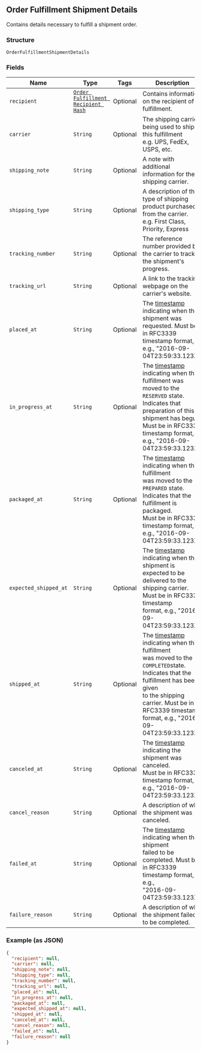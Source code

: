 ## Order Fulfillment Shipment Details

Contains details necessary to fulfill a shipment order.

### Structure

`OrderFulfillmentShipmentDetails`

### Fields

| Name | Type | Tags | Description |
|  --- | --- | --- | --- |
| `recipient` | [`Order Fulfillment Recipient Hash`]($m/OrderFulfillmentRecipient) | Optional | Contains information on the recipient of a fulfillment. |
| `carrier` | `String` | Optional | The shipping carrier being used to ship this fulfillment<br>e.g. UPS, FedEx, USPS, etc. |
| `shipping_note` | `String` | Optional | A note with additional information for the shipping carrier. |
| `shipping_type` | `String` | Optional | A description of the type of shipping product purchased from the carrier.<br>e.g. First Class, Priority, Express |
| `tracking_number` | `String` | Optional | The reference number provided by the carrier to track the shipment's progress. |
| `tracking_url` | `String` | Optional | A link to the tracking webpage on the carrier's website. |
| `placed_at` | `String` | Optional | The [timestamp](#workingwithdates) indicating when the shipment was<br>requested. Must be in RFC3339 timestamp format, e.g., "2016-09-04T23:59:33.123Z". |
| `in_progress_at` | `String` | Optional | The [timestamp](#workingwithdates) indicating when this fulfillment was<br>moved to the `RESERVED` state. Indicates that preparation of this shipment has begun.<br>Must be in RFC3339 timestamp format, e.g., "2016-09-04T23:59:33.123Z". |
| `packaged_at` | `String` | Optional | The [timestamp](#workingwithdates) indicating when this fulfillment<br>was moved to the `PREPARED` state. Indicates that the fulfillment is packaged.<br>Must be in RFC3339 timestamp format, e.g., "2016-09-04T23:59:33.123Z". |
| `expected_shipped_at` | `String` | Optional | The [timestamp](#workingwithdates) indicating when the shipment is<br>expected to be delivered to the shipping carrier. Must be in RFC3339 timestamp<br>format, e.g., "2016-09-04T23:59:33.123Z". |
| `shipped_at` | `String` | Optional | The [timestamp](#workingwithdates) indicating when this fulfillment<br>was moved to the `COMPLETED`state. Indicates that the fulfillment has been given<br>to the shipping carrier. Must be in RFC3339 timestamp format, e.g., "2016-09-04T23:59:33.123Z". |
| `canceled_at` | `String` | Optional | The [timestamp](#workingwithdates) indicating the shipment was canceled.<br>Must be in RFC3339 timestamp format, e.g., "2016-09-04T23:59:33.123Z". |
| `cancel_reason` | `String` | Optional | A description of why the shipment was canceled. |
| `failed_at` | `String` | Optional | The [timestamp](#workingwithdates) indicating when the shipment<br>failed to be completed. Must be in RFC3339 timestamp format, e.g.,<br>"2016-09-04T23:59:33.123Z". |
| `failure_reason` | `String` | Optional | A description of why the shipment failed to be completed. |

### Example (as JSON)

```json
{
  "recipient": null,
  "carrier": null,
  "shipping_note": null,
  "shipping_type": null,
  "tracking_number": null,
  "tracking_url": null,
  "placed_at": null,
  "in_progress_at": null,
  "packaged_at": null,
  "expected_shipped_at": null,
  "shipped_at": null,
  "canceled_at": null,
  "cancel_reason": null,
  "failed_at": null,
  "failure_reason": null
}
```

